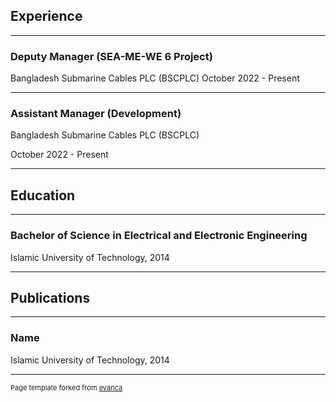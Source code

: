 ## Experience

---

### Deputy Manager (SEA-ME-WE 6 Project) 

Bangladesh Submarine Cables PLC (BSCPLC) 
October 2022 - Present

---

### Assistant Manager (Development)  

Bangladesh Submarine Cables PLC (BSCPLC) 

October 2022 - Present

---

## Education

---

### Bachelor of Science in Electrical and Electronic Engineering 

Islamic University of Technology, 2014

---

## Publications

---

### Name 

Islamic University of Technology, 2014

---
<p style="font-size:11px">Page template forked from <a href="https://github.com/evanca/quick-portfolio">evanca</a></p>
<!-- Remove above link if you don't want to attibute -->
